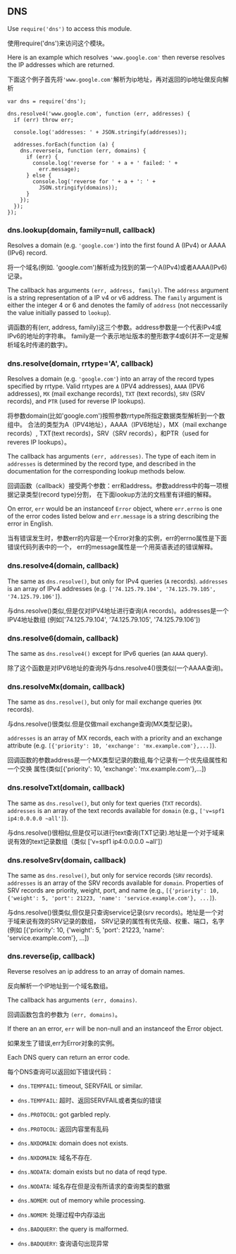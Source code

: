 ## DNS

Use `require('dns')` to access this module.

使用require('dns')来访问这个模块。 

Here is an example which resolves `'www.google.com'` then reverse
resolves the IP addresses which are returned.

下面这个例子首先将`'www.google.com'`解析为ip地址，再对返回的ip地址做反向解析

    var dns = require('dns');

    dns.resolve4('www.google.com', function (err, addresses) {
      if (err) throw err;

      console.log('addresses: ' + JSON.stringify(addresses));

      addresses.forEach(function (a) {
        dns.reverse(a, function (err, domains) {
          if (err) {
            console.log('reverse for ' + a + ' failed: ' +
              err.message);
          } else {
            console.log('reverse for ' + a + ': ' +
              JSON.stringify(domains));
          }
        });
      });
    });

### dns.lookup(domain, family=null, callback)

Resolves a domain (e.g. `'google.com'`) into the first found A (IPv4) or
AAAA (IPv6) record.

将一个域名(例如. 'google.com')解析成为找到的第一个A(IPv4)或者AAAA(IPv6)记录。

The callback has arguments `(err, address, family)`.  The `address` argument
is a string representation of a IP v4 or v6 address. The `family` argument
is either the integer 4 or 6 and denotes the family of `address` (not
neccessarily the value initially passed to `lookup`).

调函数的有(err, address, family)这三个参数。address参数是一个代表IPv4或IPv6的地址的字符串。
family是一个表示地址版本的整形数字4或6(并不一定是解析域名时传递的数字)。

### dns.resolve(domain, rrtype='A', callback)

Resolves a domain (e.g. `'google.com'`) into an array of the record types
specified by rrtype. Valid rrtypes are `A` (IPV4 addresses), `AAAA` (IPV6
addresses), `MX` (mail exchange records), `TXT` (text records), `SRV` (SRV
records), and `PTR` (used for reverse IP lookups).

将参数domain(比如'google.com')按照参数rrtype所指定数据类型解析到一个数组中。
合法的类型为A（IPV4地址），AAAA（IPV6地址），MX（mail exchange records）,
TXT(text records)，SRV（SRV records），和PTR（used for reveres IP lookups）。 

The callback has arguments `(err, addresses)`.  The type of each item
in `addresses` is determined by the record type, and described in the
documentation for the corresponding lookup methods below.

回调函数（callback）接受两个参数：err和address。参数address中的每一项根据记录类型(record type)分割，
在下面lookup方法的文档里有详细的解释。 

On error, `err` would be an instanceof `Error` object, where `err.errno` is
one of the error codes listed below and `err.message` is a string describing
the error in English.

当有错误发生时，参数err的内容是一个Error对象的实例，err的errno属性是下面错误代码列表中的一个，
err的message属性是一个用英语表述的错误解释。 

### dns.resolve4(domain, callback)

The same as `dns.resolve()`, but only for IPv4 queries (`A` records).
`addresses` is an array of IPv4 addresses (e.g.
`['74.125.79.104', '74.125.79.105', '74.125.79.106']`).

与dns.resolve()类似,但是仅对IPV4地址进行查询(A records)。addresses是一个IPV4地址数组
(例如['74.125.79.104', '74.125.79.105', '74.125.79.106']) 

### dns.resolve6(domain, callback)

The same as `dns.resolve4()` except for IPv6 queries (an `AAAA` query).

除了这个函数是对IPV6地址的查询外与dns.resolve4()很类似(一个AAAA查询)。 

### dns.resolveMx(domain, callback)

The same as `dns.resolve()`, but only for mail exchange queries (`MX` records).

与dns.resolve()很类似.但是仅做mail exchange查询(MX类型记录)。 

`addresses` is an array of MX records, each with a priority and an exchange
attribute (e.g. `[{'priority': 10, 'exchange': 'mx.example.com'},...]`).

回调函数的参数address是一个MX类型记录的数组,每个记录有一个优先级属性和一个交换
属性(类似[{'priority': 10, 'exchange': 'mx.example.com'},...]) 

### dns.resolveTxt(domain, callback)

The same as `dns.resolve()`, but only for text queries (`TXT` records).
`addresses` is an array of the text records available for `domain` (e.g.,
`['v=spf1 ip4:0.0.0.0 ~all']`).

与dns.resolve()很相似,但是仅可以进行text查询(TXT记录).地址是一个对于域来说有效的text记录数组（类似 ['v=spf1 ip4:0.0.0.0 ~all']） 

### dns.resolveSrv(domain, callback)

The same as `dns.resolve()`, but only for service records (`SRV` records).
`addresses` is an array of the SRV records available for `domain`. Properties
of SRV records are priority, weight, port, and name (e.g.,
`[{'priority': 10, {'weight': 5, 'port': 21223, 'name': 'service.example.com'}, ...]`).

与dns.resolve()很类似,但仅是只查询service记录(srv records)。地址是一个对于域来说有效的SRV记录的数组，
SRV记录的属性有优先级、权重、端口，名字(例如 [{'priority': 10, {'weight': 5, 'port': 21223, 'name': 'service.example.com'}, ...]) 

### dns.reverse(ip, callback)

Reverse resolves an ip address to an array of domain names.

反向解析一个IP地址到一个域名数组。 

The callback has arguments `(err, domains)`.

回调函数包含的参数为 `(err, domains)`。

If there an an error, `err` will be non-null and an instanceof the Error
object.

如果发生了错误,err为Error对象的实例。 

Each DNS query can return an error code.

每个DNS查询可以返回如下错误代码： 

- `dns.TEMPFAIL`: timeout, SERVFAIL or similar.

- `dns.TEMPFAIL`: 超时、返回SERVFAIL或者类似的错误 

- `dns.PROTOCOL`: got garbled reply.

- `dns.PROTOCOL`: 返回内容里有乱码 

- `dns.NXDOMAIN`: domain does not exists.

- `dns.NXDOMAIN`: 域名不存在.

- `dns.NODATA`: domain exists but no data of reqd type.

- `dns.NODATA`: 域名存在但是没有所请求的查询类型的数据 

- `dns.NOMEM`: out of memory while processing.

- `dns.NOMEM`: 处理过程中内存溢出 

- `dns.BADQUERY`: the query is malformed.

- `dns.BADQUERY`: 查询语句出现异常
